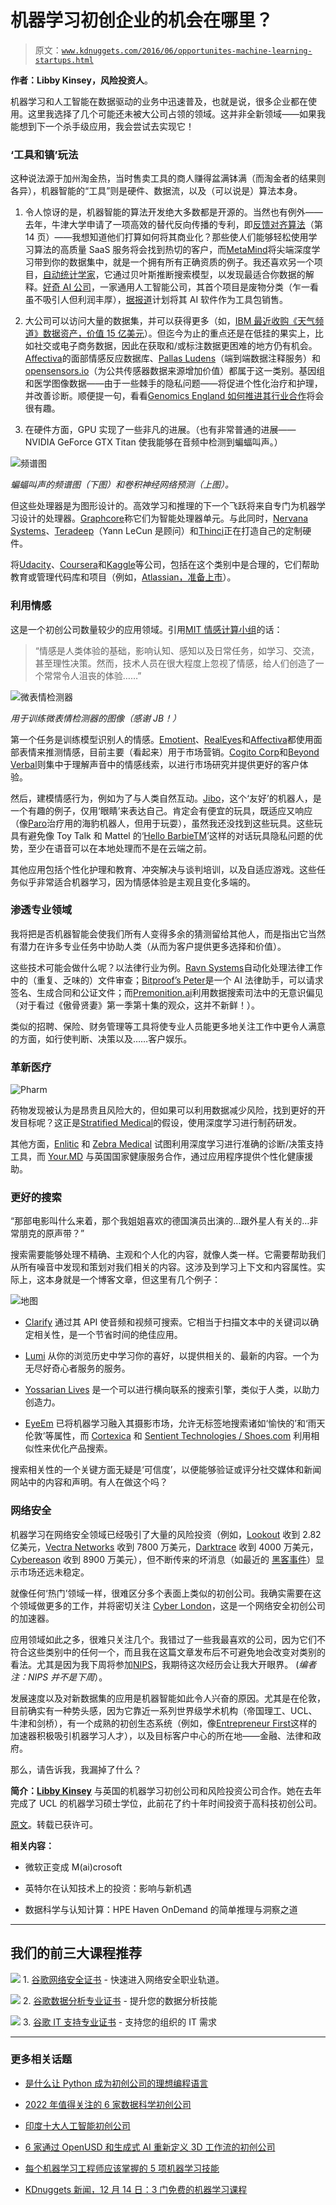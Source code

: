 # 机器学习初创企业的机会在哪里？

> 原文：[`www.kdnuggets.com/2016/06/opportunites-machine-learning-startups.html`](https://www.kdnuggets.com/2016/06/opportunites-machine-learning-startups.html)

**作者：Libby Kinsey，风险投资人**。

机器学习和人工智能在数据驱动的业务中迅速普及，也就是说，很多企业都在使用。这里我选择了几个可能还未被大公司占领的领域。这并非全新领域——如果我能想到下一个杀手级应用，我会尝试去实现它！

### ‘工具和镐’玩法

这种说法源于加州淘金热，当时售卖工具的商人赚得盆满钵满（而淘金者的结果则各异），机器智能的“工具”则是硬件、数据流，以及（可以说是）算法本身。

1.  令人惊讶的是，机器智能的算法开发绝大多数都是开源的。当然也有例外——去年，牛津大学申请了一项高效的替代反向传播的专利，即[反馈对齐算法](http://isis-innovation.com/wp-content/uploads/2014/05/insights75.pdf)（第 14 页）——我想知道他们打算如何将其商业化？那些使人们能够轻松使用学习算法的高质量 SaaS 服务将会找到热切的客户，而[MetaMind](https://www.metamind.io/)将尖端深度学习带到你的数据集中，就是一个拥有所有正确资质的例子。我还喜欢另一个项目，[自动统计学家](http://www.automaticstatistician.com/)，它通过贝叶斯推断搜索模型，以发现最适合你数据的解释。[好奇 AI 公司](http://www.thecuriousaicompany.com/)，一家通用人工智能公司，其首个项目是废物分类（乍一看虽不吸引人但利润丰厚），[据报道](http://techcrunch.com/2015/10/02/do-androids-dream-of-curious/)计划将其 AI 软件作为工具包销售。

1.  大公司可以访问大量的数据集，并可以获得更多（如，[IBM 最近收购《天气频道》数据资产，价值 15 亿美元](http://www.infoworld.com/article/2999630/big-data/ibm-acquires-the-weather-channel-when-technology-vendors-become-data-vendors.html)）。但迄今为止的重点还是在低挂的果实上，比如社交或电子商务数据，因此在获取和/或标注数据更困难的地方仍有机会。[Affectiva](http://www.affectiva.com/)的面部情感反应数据库、[Pallas Ludens](http://pallas-ludens.com/)（端到端数据注释服务）和[opensensors.io](http://www.opensensors.io/)（为公共传感器数据来源增加价值）都属于这一类别。基因组和医学图像数据——由于一些棘手的隐私问题——将促进个性化治疗和护理，并改善诊断。顺便提一句，看看[Genomics England 如何推进其行业合作](http://www.genomicsengland.co.uk/working-with-industry/)将会很有趣。

1.  在硬件方面，GPU 实现了一些非凡的进展。（也有非常普通的进展——NVIDIA GeForce GTX Titan 使我能够在音频中检测到蝙蝠叫声。）

![频谱图](img/e7e20c95a95f4d80941c1002fce35541.png)

*蝙蝠叫声的频谱图（下图）和卷积神经网络预测（上图）。*

但这些处理器是为图形设计的。高效学习和推理的下一个飞跃将来自专门为机器学习设计的处理器。[Graphcore](http://www.graphcore.ai/)称它们为智能处理器单元。与此同时，[Nervana Systems](http://www.nervanasys.com/)、[Teradeep](http://www.teradeep.com/)（Yann LeCun 是顾问）和[Thinci](http://thinci.com/)正在打造自己的定制硬件。

将[Udacity](https://www.udacity.com/)、[Coursera](https://www.coursera.org/)和[Kaggle](https://www.kaggle.com/)等公司，包括在这个类别中是合理的，它们帮助教育或管理代码库和项目（例如，[Atlassian，准备上市](http://www.smh.com.au/business/markets/atlassian-ipo-the-line-in-the-prospectus-everyone-missed-20151115-gkzp0w.html)）。

### 利用情感

这是一个初创公司数量较少的应用领域。引用[MIT 情感计算小组](http://affect.media.mit.edu/)的话：

> “情感是人类体验的基础，影响认知、感知以及日常任务，如学习、交流，甚至理性决策。然而，技术人员在很大程度上忽视了情感，给人们创造了一个常常令人沮丧的体验……”

![微表情检测器](img/be2352dacdbbc887995c3cee7617d91b.png)

*用于训练微表情检测器的图像（感谢 JB！）*

第一个任务是训练模型识别人的情感。[Emotient](http://www.emotient.com/)、[RealEyes](http://www.realeyes.co/)和[Affectiva](http://www.affectiva.com/)都使用面部表情来推测情感，目前主要（看起来）用于市场营销。[Cogito Corp](http://www.cogitocorp.com/)和[Beyond Verbal](http://www.beyondverbal.com/)则集中于理解声音中的情感线索，以进行市场研究并提供更好的客户体验。

然后，建模情感行为，例如为了与人类自然互动。[Jibo](https://www.jibo.com/)，这个‘友好’的机器人，是一个有趣的例子，仅用‘眼睛’来表达自己。肯定会有便宜的玩具，既适应又响应（像[Paro](http://www.parorobots.com/)治疗用的海豹机器人，但用于玩耍），虽然我还没找到这些玩具。这些玩具有避免像 Toy Talk 和 Mattel 的‘[Hello BarbieTM](https://www.toytalk.com/product/hello-barbie/)’这样的对话玩具隐私问题的优势，至少在语音可以在本地处理而不是在云端之前。

其他应用包括个性化护理和教育、冲突解决与谈判培训，以及自适应游戏。这些任务似乎非常适合机器学习，因为情感体验是主观且变化多端的。

### 渗透专业领域

我将把是否机器智能会使我们所有人变得多余的猜测留给其他人，而是指出它当然有潜力在许多专业任务中协助人类（从而为客户提供更多选择和价值）。

这些技术可能会做什么呢？以法律行业为例。[Ravn Systems](http://www.ravn.co.uk/)自动化处理法律工作中的（重复、乏味的）文件审查；[Bitproof’s Peter](https://hirepeter.com/)是一个 AI 法律助手，可以请求签名、生成合同和公证文件；而[Premonition.ai](http://premonition.ai/)利用数据搜索司法中的无意识偏见（对于看过《傲骨贤妻》第一季第十集的观众，这并不新鲜！）。

类似的招聘、保险、财务管理等工具将使专业人员能更多地关注工作中更令人满意的方面，如行使判断、决策以及……客户娱乐。

### 革新医疗

![Pharm](img/f68df9a84f6f2ace35f722279a14be2d.png)

药物发现被认为是昂贵且风险大的，但如果可以利用数据减少风险，找到更好的开发目标呢？这正是[Stratified Medical](http://www.stratifiedmedical.com/)的假设，使用深度学习进行制药研发。

其他方面，[Enlitic](http://www.enlitic.com/) 和 [Zebra Medical](https://www.zebra-med.com/) 试图利用深度学习进行准确的诊断/决策支持工具，而 [Your.MD](http://www.your.md/) 与英国国家健康服务合作，通过应用程序提供个性化健康援助。

### 更好的搜索

“那部电影叫什么来着，那个我姐姐喜欢的德国演员出演的…跟外星人有关的…非常朋克的原声带？”

搜索需要能够处理不精确、主观和个人化的内容，就像人类一样。它需要帮助我们从所有噪音中发现和策划对我们相关的内容。这涉及到学习上下文和内容属性。实际上，这本身就是一个博客文章，但这里有几个例子：

![地图](img/19195c696c729936095345d513723e8b.png)

+   [Clarify](http://clarify.io/) 通过其 API 使音频和视频可搜索。它相当于扫描文本中的关键词以确定相关性，是一个节省时间的绝佳应用。

+   [Lumi](https://lumi.do/) 从你的浏览历史中学习你的喜好，以提供相关的、最新的内容。一个为无尽好奇心者服务的服务。

+   [Yossarian Lives](https://yossarianlives.com/) 是一个可以进行横向联系的搜索引擎，类似于人类，以助力创造力。

+   [EyeEm](http://www.eyeem.com/) 已将机器学习融入其摄影市场，允许无标签地搜索诸如‘愉快的’和‘雨天伦敦’等属性，而 [Cortexica](https://www.cortexica.com/) 和 [Sentient Technologies / Shoes.com](http://www.sentient.ai/news/shoes-com-sentient-technologies-unveil-visual-filter-the-worlds-first-ai-shopping-experience/) 利用相似性来优化产品搜索。

搜索相关性的一个关键方面无疑是‘可信度’，以便能够验证或评分社交媒体和新闻网站中的内容和声明。有人在做这个吗？

### 网络安全

机器学习在网络安全领域已经吸引了大量的风险投资（例如，[Lookout](https://www.lookout.com/) 收到 2.82 亿美元，[Vectra Networks](http://www.vectranetworks.com/) 收到 7800 万美元，[Darktrace](http://www.darktrace.com/) 收到 4000 万美元，[Cybereason](http://www.cybereason.com/) 收到 8900 万美元），但不断传来的坏消息（如最近的 [黑客事件](http://www.bbc.co.uk/news/uk-34611857)）显示市场还远未稳定。

就像任何‘热门’领域一样，很难区分多个表面上类似的初创公司。我确实需要在这个领域做更多的工作，并将密切关注 [Cyber London](https://cylonlab.com/)，这是一个网络安全初创公司的加速器。

应用领域如此之多，很难只关注几个。我错过了一些我最喜欢的公司，因为它们不符合这些类别中的任何一个，而且我在这篇文章发布后不可避免地会改变对类别的看法。尤其是因为我下周将参加[NIPS](https://nips.cc/)，我期待这次经历会让我大开眼界。 (*编者注：NIPS 并不是下周*）。

发展速度以及对新数据集的应用是机器智能如此令人兴奋的原因。尤其是在伦敦，目前确实有一种势头感，因为它靠近一系列世界级学术机构（帝国理工、UCL、牛津和剑桥），有一个成熟的初创生态系统（例如，像[Entrepreneur First](http://www.joinef.com/)这样的加速器积极吸引机器学习人才），以及目标客户中心的所在地——金融、法律和政府。

那么，请告诉我，我漏掉了什么？

**简介：[Libby Kinsey](https://uk.linkedin.com/in/libbykinsey)** 与英国的机器学习初创公司和风险投资公司合作。她在去年完成了 UCL 的机器学习硕士学位，此前花了约十年时间投资于高科技初创公司。

[原文](https://medium.com/@libbykinsey/where-are-the-opportunities-for-machine-learning-startups-cd5025f14d3c)。转载已获许可。

**相关内容：**

+   微软正变成 M(ai)crosoft

+   英特尔在认知技术上的投资：影响与新机遇

+   数据科学与认知计算：HPE Haven OnDemand 的简单推理与洞察之道

* * *

## 我们的前三大课程推荐

![](img/0244c01ba9267c002ef39d4907e0b8fb.png) 1\. [谷歌网络安全证书](https://www.kdnuggets.com/google-cybersecurity) - 快速进入网络安全职业轨道。

![](img/e225c49c3c91745821c8c0368bf04711.png) 2\. [谷歌数据分析专业证书](https://www.kdnuggets.com/google-data-analytics) - 提升您的数据分析技能

![](img/0244c01ba9267c002ef39d4907e0b8fb.png) 3\. [谷歌 IT 支持专业证书](https://www.kdnuggets.com/google-itsupport) - 支持您的组织的 IT 需求

* * *

### 更多相关话题

+   [是什么让 Python 成为初创公司的理想编程语言](https://www.kdnuggets.com/2021/12/makes-python-ideal-programming-language-startups.html)

+   [2022 年值得关注的 6 家数据科学初创公司](https://www.kdnuggets.com/2022/02/6-data-science-startups-work-2022.html)

+   [印度十大人工智能初创公司](https://www.kdnuggets.com/top-10-ai-startups-to-work-for-in-india)

+   [6 家通过 OpenUSD 和生成式 AI 重新定义 3D 工作流的初创公司](https://www.kdnuggets.com/6-startups-redefining-3d-workflows-with-openusd-and-generative-ai)

+   [每个机器学习工程师应该掌握的 5 项机器学习技能](https://www.kdnuggets.com/2023/03/5-machine-learning-skills-every-machine-learning-engineer-know-2023.html)

+   [KDnuggets 新闻，12 月 14 日：3 门免费的机器学习课程](https://www.kdnuggets.com/2022/n48.html)
